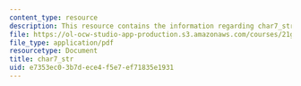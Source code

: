 ```yaml
---
content_type: resource
description: This resource contains the information regarding char7_str.
file: https://ol-ocw-studio-app-production.s3.amazonaws.com/courses/21g-103-chinese-iii-regular-fall-2005/e7353ec03b7dece4f5e7ef71835e1931_MIT21G_103F05_char7_str.pdf
file_type: application/pdf
resourcetype: Document
title: char7_str
uid: e7353ec0-3b7d-ece4-f5e7-ef71835e1931
---
```

